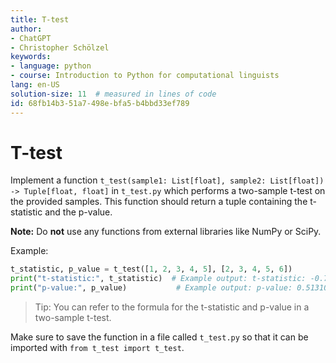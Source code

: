 ```yaml
---
title: T-test
author:
- ChatGPT
- Christopher Schölzel
keywords:
- language: python
- course: Introduction to Python for computational linguists
lang: en-US
solution-size: 11  # measured in lines of code
id: 68fb14b3-51a7-498e-bfa5-b4bbd33ef789
---
```


# T-test

Implement a function `t_test(sample1: List[float], sample2: List[float]) -> Tuple[float, float]` in `t_test.py` which performs a two-sample t-test on the provided samples. This function should return a tuple containing the t-statistic and the p-value.

**Note:** Do **not** use any functions from external libraries like NumPy or SciPy.

Example:

```python
t_statistic, p_value = t_test([1, 2, 3, 4, 5], [2, 3, 4, 5, 6])
print("t-statistic:", t_statistic)  # Example output: t-statistic: -0.7071067811865475
print("p-value:", p_value)           # Example output: p-value: 0.5131083916747507
```

> Tip: You can refer to the formula for the t-statistic and p-value in a two-sample t-test.

Make sure to save the function in a file called `t_test.py` so that it can be imported with `from t_test import t_test`.
